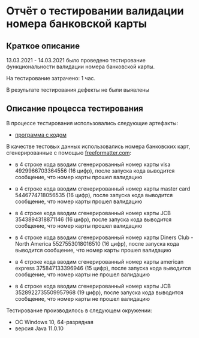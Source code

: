 # Отчёт о тестировании валидации номера банковской карты
## Краткое описание
13.03.2021 - 14.03.2021 было проведено тестирование функциональности валидации номера банковской карты.

На тестирование затрачено: 1 час.

В результате тестирования дефекты не были выявлены

## Описание процесса тестирования
В процессе тестирования использовались следующие артефакты:

* [программа с кодом](https://github.com/netology-code/javaqa-homeworks/blob/master/intro/pic/card-validator.png)

В качестве тестовых данных использовались номера банковских карт, сгенерированные с помощью [freeformatter.com](freeformatter.com):

* в 4 строке кода вводим сгенерированный номер карты visa 4929966703364556 (16 цифр), после запуска кода выводится сообщение, что номер карты прошел валидацию
* в 4 строке кода вводим сгенерированный номер карты master card 5446774718056535 (16 цифр), после запуска кода выводится сообщение, что номер карты прошел валидацию
* в 4 строке кода вводим сгенерированный номер карты JCB 3543894318871146 (16 цифр), после запуска кода выводится сообщение, что номер карты прошел валидацию
* в 4 строке кода вводим сгенерированный номер карты Diners Club - North America 5527553018016510 (16 цифр), после запуска кода выводится сообщение, что номер карты прошел валидацию

* в 4 строке кода вводим сгенерированный номер карты american express 375847133396946 (15 цифр), после запуска кода выводится сообщение, что номер карты не прошел валидацию
* в 4 строке кода вводим сгенерированный номер карты JCB 3528922735509957968 (19 цифр), после запуска кода выводится сообщение, что номер карты не прошел валидацию

Тестирование производилось в следующем окружении:

* ОС Windows 10, 64-разрядная
* версия Java 11.0.10
